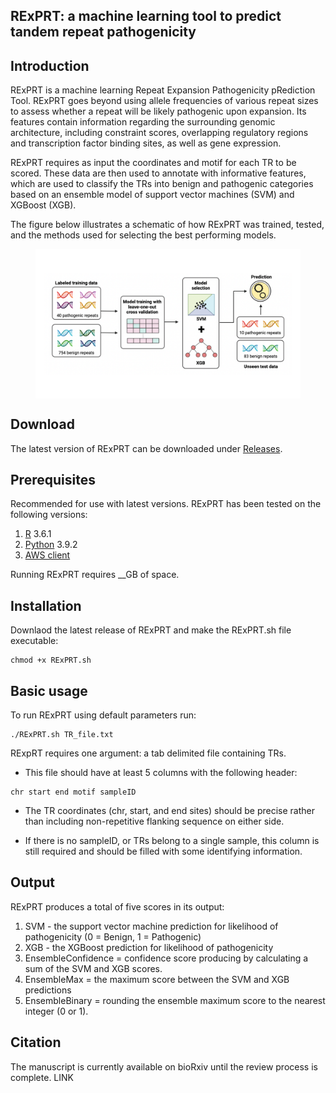 ## RExPRT: a machine learning tool to predict tandem repeat pathogenicity

## Introduction

RExPRT is a machine learning Repeat Expansion Pathogenicity pRediction Tool. RExPRT goes beyond using allele frequencies of various repeat sizes to assess whether a repeat will be likely pathogenic upon expansion. Its features contain information regarding the surrounding genomic architecture, including constraint scores, overlapping regulatory regions and transcription factor binding sites, as well as gene expression. 

RExPRT requires as input the coordinates and motif for each TR to be scored. These data are then used to annotate with informative features, which are used to classify the TRs into benign and pathogenic categories based on an ensemble model of support vector machines (SVM) and XGBoost (XGB). 

The figure below illustrates a schematic of how RExPRT was trained, tested, and the methods used for selecting the best performing models.

<figure>
  <p align="center">
  <img src="Figures/Fig1.png" width="700" align="center">
  </p>
</figure>


## Download

The latest version of RExPRT can be downloaded under [Releases](https://github.com/ZuchnerLab/RExPRT/releases).


## Prerequisites

Recommended for use with latest versions. RExPRT has been tested on the following versions:
1. [R](https://www.r-project.org) 3.6.1
2. [Python](https://www.python.org/downloads/) 3.9.2
3. [AWS client](http://docs.amazonworkspaces.com/qs_download_client.html)

Running RExPRT requires __GB of space.


## Installation

Downlaod the latest release of RExPRT and make the RExPRT.sh file executable:

```
chmod +x RExPRT.sh
```


## Basic usage

To run RExPRT using default parameters run:

```
./RExPRT.sh TR_file.txt
```

RExpRT requires one argument: a tab delimited file containing TRs. 

* This file should have at least 5 columns with the following header:

```
chr start end motif sampleID
```

* The TR coordinates (chr, start, and end sites) should be precise rather than including non-repetitive flanking sequence on either side.

* If there is no sampleID, or TRs belong to a single sample, this column is still required and should be filled with some identifying information. 


## Output
RExPRT produces a total of five scores in its output:
1. SVM - the support vector machine prediction for likelihood of pathogenicity (0 = Benign, 1 = Pathogenic)
2. XGB - the XGBoost prediction for likelihood of pathogenicity
3. EnsembleConfidence = confidence score producing by calculating a sum of the SVM and XGB scores.
5. EnsembleMax = the maximum score between the SVM and XGB predictions
4. EnsembleBinary = rounding the ensemble maximum score to the nearest integer (0 or 1).


## Citation
The manuscript is currently available on bioRxiv until the review process is complete.
LINK
